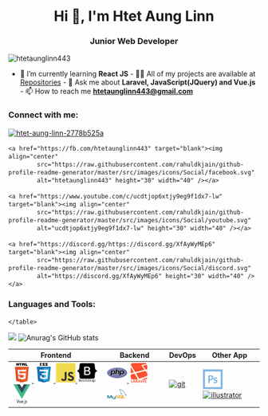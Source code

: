 <h1 align="center">Hi 👋, I'm Htet Aung Linn</h1>
<h3 align="center">Junior Web Developer</h3>

<p align="left"> <img
        src="https://komarev.com/ghpvc/?username=htetaunglinn443&label=Profile%20views&color=0e75b6&style=flat"
        alt="htetaunglinn443" /> </p>

- 🌱 I’m currently learning **React JS** - 👨‍💻 All of my projects are available at
[Repositories](https://github.com/HtetAungLinn443?tab=repositories) - 💬 Ask me about **Laravel, JavaScript(JQuery) and
Vue.js** - 📫 How to reach me **htetaunglinn443@gmail.com**

<h3 align="left">Connect with me:</h3>
<p align="left">
    <a href="https://linkedin.com/in/htet-aung-linn-2778b525a" target="blank"><img align="center"
            src="https://raw.githubusercontent.com/rahuldkjain/github-profile-readme-generator/master/src/images/icons/Social/linked-in-alt.svg"
            alt="htet-aung-linn-2778b525a" height="30" width="40" /></a>

    <a href="https://fb.com/htetaunglinn443" target="blank"><img align="center"
            src="https://raw.githubusercontent.com/rahuldkjain/github-profile-readme-generator/master/src/images/icons/Social/facebook.svg"
            alt="htetaunglinn443" height="30" width="40" /></a>

    <a href="https://www.youtube.com/c/ucdtjop6xtjy9eg9f1dx7-lw" target="blank"><img align="center"
            src="https://raw.githubusercontent.com/rahuldkjain/github-profile-readme-generator/master/src/images/icons/Social/youtube.svg"
            alt="ucdtjop6xtjy9eg9f1dx7-lw" height="30" width="40" /></a>

    <a href="https://discord.gg/https://discord.gg/XfAyWyMEp6" target="blank"><img align="center"
            src="https://raw.githubusercontent.com/rahuldkjain/github-profile-readme-generator/master/src/images/icons/Social/discord.svg"
            alt="https://discord.gg/XfAyWyMEp6" height="30" width="40" /></a>

</p>

<h3 align="left">Languages and Tools:</h3>
<p align="left">
    <table>
        <thead>
            <tr>
                <th>Frontend</th>
                <th>Backend</th>
                <th>DevOps</th>
                <th>Other App</th>
            </tr>
        </thead>
        <tbody>
            <tr>
                <td>
                    <!-- html -->
                    <a href="https://www.w3.org/html/" target="_blank" rel="noreferrer"> <img
                            src="https://raw.githubusercontent.com/devicons/devicon/master/icons/html5/html5-original-wordmark.svg"
                            alt="html5" width="40" height="40" /> </a>
                    <!-- css -->
                    <a href="https://www.w3schools.com/css/" target="_blank" rel="noreferrer">
                        <img src="https://raw.githubusercontent.com/devicons/devicon/master/icons/css3/css3-original-wordmark.svg"
                            alt="css3" width="40" height="40" />
                    </a>
                    <!-- js -->
                    <a href="https://developer.mozilla.org/en-US/docs/Web/JavaScript" target="_blank" rel="noreferrer">
                        <img src="https://raw.githubusercontent.com/devicons/devicon/master/icons/javascript/javascript-original.svg"
                            alt="javascript" width="40" height="40" /> </a>
                    <!-- bootstrap -->
                    <a href="https://getbootstrap.com" target="_blank" rel="noreferrer">
                        <img src="https://raw.githubusercontent.com/devicons/devicon/master/icons/bootstrap/bootstrap-plain-wordmark.svg"
                            alt="bootstrap" width="40" height="40" />
                    </a>
                    <!-- Vue js -->
                    <a href="https://vuejs.org/" target="_blank" rel="noreferrer"> <img
                            src="https://raw.githubusercontent.com/devicons/devicon/master/icons/vuejs/vuejs-original-wordmark.svg"
                            alt="vuejs" width="40" height="40" /> </a>
                </td>
                <td>
                    <!-- php -->
                    <a href="https://www.php.net" target="_blank" rel="noreferrer"> <img
                            src="https://raw.githubusercontent.com/devicons/devicon/master/icons/php/php-original.svg"
                            alt="php" width="40" height="40" /> </a>
                    <!-- laravel -->
                    <a href="https://laravel.com/" target="_blank" rel="noreferrer"> <img
                            src="https://raw.githubusercontent.com/devicons/devicon/master/icons/laravel/laravel-plain-wordmark.svg"
                            alt="laravel" width="40" height="40" /> </a>
                    <!-- database -->
                    <a href="https://www.mysql.com/" target="_blank" rel="noreferrer"> <img
                            src="https://raw.githubusercontent.com/devicons/devicon/master/icons/mysql/mysql-original-wordmark.svg"
                            alt="mysql" width="40" height="40" /> </a>
                </td>
                <td>
                    <!-- git -->
                    <a href="https://git-scm.com/" target="_blank" rel="noreferrer">
                        <img src="https://www.vectorlogo.zone/logos/git-scm/git-scm-icon.svg" alt="git" width="40"
                            height="40" />
                    </a>
                </td>
                <td>
                    <!-- ps -->
                    <a href="https://www.photoshop.com/en" target="_blank" rel="noreferrer"> <img
                            src="https://raw.githubusercontent.com/devicons/devicon/master/icons/photoshop/photoshop-line.svg"
                            alt="photoshop" width="40" height="40" /> </a>
                    <!-- illustrator -->
                    <a href="https://www.adobe.com/in/products/illustrator.html" target="_blank" rel="noreferrer">
                        <img src="https://www.vectorlogo.zone/logos/adobe_illustrator/adobe_illustrator-icon.svg"
                            alt="illustrator" width="40" height="40" /> </a>
                </td>
            </tr>
        </tbody>

    </table>
</p>

<img float="right"
    src="https://github-readme-stats.vercel.app/api/top-langs/?username=HtetAungLinn443&theme=tokyonight&show_icons=true" />
![Anurag's GitHub
stats](https://github-readme-stats.vercel.app/api?username=HtetAungLinn443&show_icons=true&theme=tokyonight)
